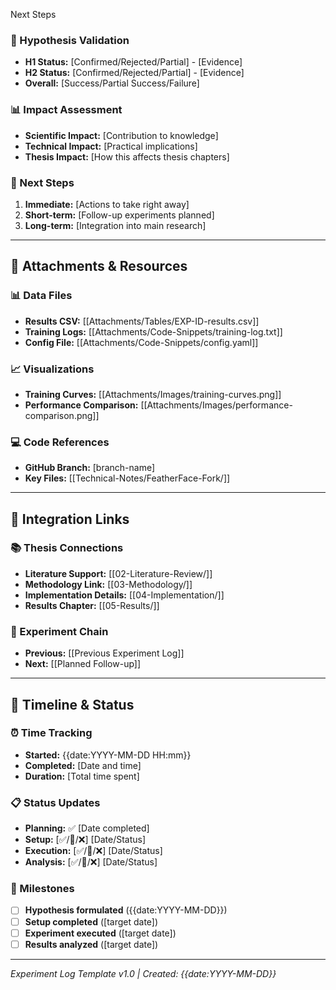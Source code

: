  Next Steps

### 🎯 Hypothesis Validation
- **H1 Status:** [Confirmed/Rejected/Partial] - [Evidence]
- **H2 Status:** [Confirmed/Rejected/Partial] - [Evidence]
- **Overall:** [Success/Partial Success/Failure]

### 📊 Impact Assessment
- **Scientific Impact:** [Contribution to knowledge]
- **Technical Impact:** [Practical implications]
- **Thesis Impact:** [How this affects thesis chapters]

### 🔄 Next Steps
1. **Immediate:** [Actions to take right away]
2. **Short-term:** [Follow-up experiments planned]
3. **Long-term:** [Integration into main research]

---

## 📎 Attachments & Resources

### 📊 Data Files
- **Results CSV:** [[Attachments/Tables/EXP-ID-results.csv]]
- **Training Logs:** [[Attachments/Code-Snippets/training-log.txt]]
- **Config File:** [[Attachments/Code-Snippets/config.yaml]]

### 📈 Visualizations
- **Training Curves:** [[Attachments/Images/training-curves.png]]
- **Performance Comparison:** [[Attachments/Images/performance-comparison.png]]

### 💻 Code References
- **GitHub Branch:** [branch-name]
- **Key Files:** [[Technical-Notes/FeatherFace-Fork/]]

---

## 🔗 Integration Links

### 📚 Thesis Connections
- **Literature Support:** [[02-Literature-Review/]]
- **Methodology Link:** [[03-Methodology/]]
- **Implementation Details:** [[04-Implementation/]]
- **Results Chapter:** [[05-Results/]]

### 🧪 Experiment Chain
- **Previous:** [[Previous Experiment Log]]
- **Next:** [[Planned Follow-up]]

---

## 📅 Timeline & Status

### ⏰ Time Tracking
- **Started:** {{date:YYYY-MM-DD HH:mm}}
- **Completed:** [Date and time]
- **Duration:** [Total time spent]

### 📋 Status Updates
- **Planning:** ✅ [Date completed]
- **Setup:** [✅/🔄/❌] [Date/Status]
- **Execution:** [✅/🔄/❌] [Date/Status]
- **Analysis:** [✅/🔄/❌] [Date/Status]

### 🎯 Milestones
- [ ] **Hypothesis formulated** ({{date:YYYY-MM-DD}})
- [ ] **Setup completed** ([target date])
- [ ] **Experiment executed** ([target date])
- [ ] **Results analyzed** ([target date])

---

*Experiment Log Template v1.0 | Created: {{date:YYYY-MM-DD}}*